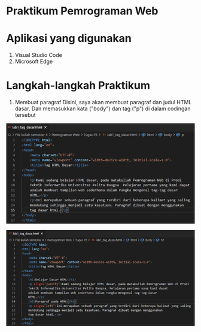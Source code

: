 # Praktikum Pemrograman Web

# Aplikasi yang digunakan
1. Visual Studio Code
2. Microsoft Edge

# Langkah-langkah Praktikum
1. Membuat paragraf
Disini, saya akan membuat paragraf dan judul HTML dasar. Dan memasukkan kata ("body") dan tag ("p") di dalam codingan tersebut





![input](https://github.com/ikmalriyan21/Lab1Web/blob/254126c69cb1d4c4e425ff0e545c1ad9c44ee9fe/Gambar/awal.png)





![input](https://github.com/ikmalriyan21/Lab1Web/blob/2426dddc2dd2fc6f2f36cb3dcf2375086f3089d9/Gambar/coding%20judul.png)





